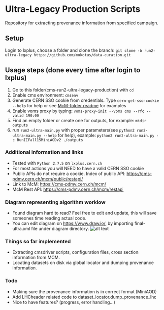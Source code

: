 # Ultra-Legacy Production Scripts
Repository for extracting provenance information from specified campaign.

## Setup
Login to lxplus, choose a folder and clone the branch: `git clone -b run2-ultra-legacy https://github.com/mokotus/data-curation.git`

## Usage steps (done every time after login to lxplus)
1. Go to this folder(cms-run2-ultra-legacy-production) with `cd`
2. Enable cms environment: `cmsenv`
3. Generate CERN SSO cookie from credentials. Type `cern-get-sso-cookie --help` for help or see [McM-folder readme](ultra_processing/mcm/README.md#cern-sso-cookie) for examples
4. Enable voms proxy by typing: `voms-proxy-init --voms cms --rfc --valid 190:00`
5. Find an empty folder or create one for outputs, for example: `mkdir outputs`
6. run `run2-ultra-main.py` with proper parameters(see `python2 run2-ultra-main.py --help` for help), example: `python2 run2-ultra-main.py -c RunIIFall15MiniAODv2 ./outputs`

### Additional information and links
* Tested with `Python 2.7.5` on `lxplus.cern.ch`
* For most actions you will NEED to have a valid CERN SSO cookie
* Public APIs do not require a cookie. Index of public API: https://cms-pdmv.cern.ch/mcm/public/restapi/
* Link to McM: https://cms-pdmv.cern.ch/mcm/
* McM Rest API: https://cms-pdmv.cern.ch/mcm/restapi

### Diagram representing algorithm worklow
* Found diagram hard to read? Feel free to edit and update, this will save someones time reading actual code.
* You can edit diagram on https://www.draw.io/, by importing final-ultra.xml
  file under diagram directory.
![alt text](./diagram/legacy.jpg)

### Things so far implemented
* Extracting cmsdriver scripts, configuration files, cross section information
  from MCM.
* Locating datasets on disk via global locator and dumping provenance
  information.

### Todo
* Making sure the provenance information is in correct format (MiniAOD)
* Add LHCheader related code to dataset_locator.dump_provenance_lhc
* Nice to have features? (progress, error handling...)